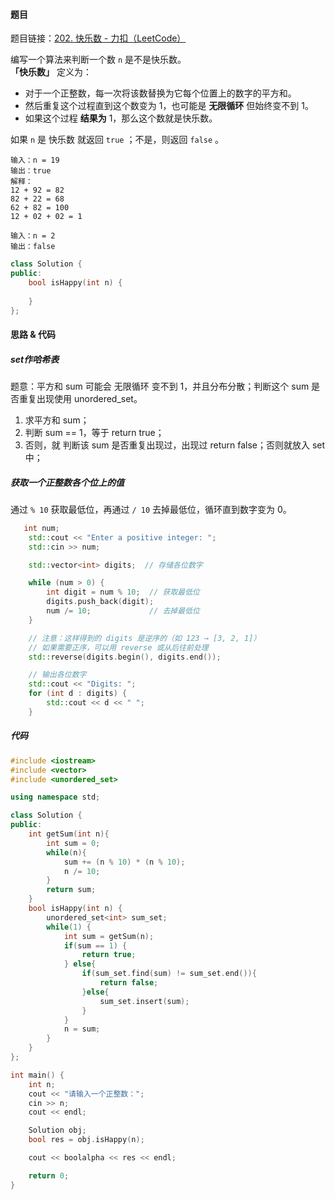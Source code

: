 <h4 id="Hm3nO">题目</h4>

题目链接：[202. 快乐数 - 力扣（LeetCode）](https://leetcode.cn/problems/happy-number/description/)

编写一个算法来判断一个数 `n` 是不是快乐数。  
**「快乐数」** 定义为：

+ 对于一个正整数，每一次将该数替换为它每个位置上的数字的平方和。
+ 然后重复这个过程直到这个数变为 1，也可能是 **无限循环** 但始终变不到 1。
+ 如果这个过程 **结果为** 1，那么这个数就是快乐数。

如果 `n` 是 快乐数 就返回 `true` ；不是，则返回 `false` 。

```plain
输入：n = 19
输出：true
解释：
12 + 92 = 82
82 + 22 = 68
62 + 82 = 100
12 + 02 + 02 = 1
```

```plain
输入：n = 2
输出：false
```

```cpp
class Solution {
public:
    bool isHappy(int n) {
        
    }
};
```

<h4 id="zeaUF">思路 & 代码</h4>
<h5 id="rCwRE">set作哈希表</h5>

题意：平方和 sum 可能会 无限循环 变不到 1，并且分布分散；判断这个 sum 是否重复出现使用 unordered_set。

1. 求平方和 sum；
2. 判断 sum == 1，等于 return true；
3. 否则，就 判断该 sum 是否重复出现过，出现过 return false；否则就放入 set 中；

<h5 id="VR9uB">获取一个正整数各个位上的值</h5>

通过 `% 10` 获取最低位，再通过 `/ 10` 去掉最低位，循环直到数字变为 0。

```cpp
   int num;
    std::cout << "Enter a positive integer: ";
    std::cin >> num;

    std::vector<int> digits;  // 存储各位数字

    while (num > 0) {
        int digit = num % 10;  // 获取最低位
        digits.push_back(digit);
        num /= 10;             // 去掉最低位
    }

    // 注意：这样得到的 digits 是逆序的（如 123 → [3, 2, 1]）
    // 如果需要正序，可以用 reverse 或从后往前处理
    std::reverse(digits.begin(), digits.end());

    // 输出各位数字
    std::cout << "Digits: ";
    for (int d : digits) {
        std::cout << d << " ";
    }
```

<h5 id="lywoI">代码</h5>

```cpp
#include <iostream>
#include <vector>
#include <unordered_set>

using namespace std;

class Solution {
public:
    int getSum(int n){
        int sum = 0;
        while(n){
            sum += (n % 10) * (n % 10);
            n /= 10;
        }
        return sum;
    }
    bool isHappy(int n) {
        unordered_set<int> sum_set;
        while(1) {
            int sum = getSum(n);
            if(sum == 1) {
                return true;
            } else{
                if(sum_set.find(sum) != sum_set.end()){
                    return false;
                }else{
                    sum_set.insert(sum);
                }
            }
            n = sum;
        }
    }
};

int main() {
    int n;
    cout << "请输入一个正整数：";
    cin >> n;
    cout << endl;

    Solution obj;
    bool res = obj.isHappy(n);

    cout << boolalpha << res << endl;

    return 0;
}
```

